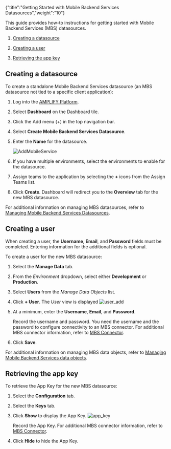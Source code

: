 {"title":"Getting Started with Mobile Backend Services Datasources","weight":"10"}

This guide provides how-to instructions for getting started with Mobile Backend Services (MBS) datasources.

1. [Creating a datasource](#creating-a-datasource)

2. [Creating a user](#creating-a-user)

3. [Retrieving the app key](#retrieving-the-app-key)

## Creating a datasource

To create a standalone Mobile Backend Services datasource (an MBS datasource not tied to a specific client application):

1. Log into the [AMPLIFY Platform](https://platform.axway.com/).

2. Select **Dashboard** on the Dashboard tile.

3. Click the Add menu (+) in the top navigation bar.

4. Select **Create Mobile Backend Services Datasource**.

5. Enter the **Name** for the datasource.

    ![AddMobileService](/Images/appc/download/attachments/60151875/AddMobileService.png)
6. If you have multiple environments, select the environments to enable for the datasource.

7. Assign teams to the application by selecting the **+** icons from the Assign Teams list.

8. Click **Create**. Dashboard will redirect you to the **Overview** tab for the new MBS datasource.

For additional information on managing MBS datasources, refer to [Managing Mobile Backend Services Datasources](/docs/appc/Appcelerator_Dashboard/Appcelerator_Dashboard_Guide/Managing_Applications/Managing_Mobile_Backend_Services_Datasources/).

## Creating a user

When creating a user, the **Username**, **Email**, and **Password** fields must be completed. Entering information for the additional fields is optional.

To create a user for the new MBS datasource:

1. Select the **Manage Data** tab.

2. From the _Environment_ dropdown, select either **Development** or **Production**.

3. Select **Users** from the _Manage Data Objects_ list.

4. Click **\+ User**. The _User_ view is displayed
    ![user_add](/Images/appc/download/attachments/60151875/user_add.png)

5. At a minimum, enter the **Username**, **Email**, and **Password**.

    Record the username and password. You need the username and the password to configure connectivity to an MBS connector. For additional MBS connector information, refer to [MBS Connector](https://docs.axway.com/bundle/API_Builder_4x_allOS_en/page/mbs_connector.html).

6. Click **Save**.

For additional information on managing MBS data objects, refer to [Managing Mobile Backend Services data objects](/docs/appc/Appcelerator_Dashboard/Appcelerator_Dashboard_Guide/Managing_Applications/Managing_Mobile_Backend_Services_Datasources/Managing_Mobile_Backend_Services_data_objects/).

## Retrieving the app key

To retrieve the App Key for the new MBS datasource:

1. Select the **Configuration** tab.

2. Select the **Keys** tab.

3. Click **Show** to display the App Key.
    ![app_key](/Images/appc/download/attachments/60151875/app_key.png)

    Record the App Key. For additional MBS connector information, refer to [MBS Connector](https://docs.axway.com/bundle/API_Builder_4x_allOS_en/page/mbs_connector.html).

4. Click **Hide** to hide the App Key.
